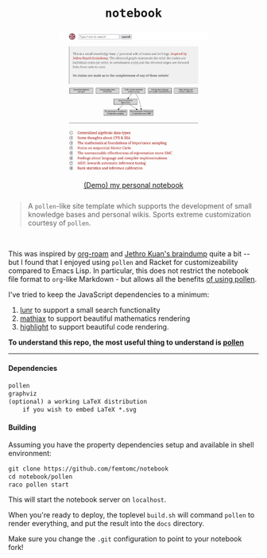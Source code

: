 <div align="center">
<h1><code>notebook</code></h1>
<figure style="height:300px;width:300px">
<img src="frontmatter.png" style="height:300px;width:300px"></img>
<figcaption>
<a href="https://femtomc.github.io/notebook/">(Demo) my personal notebook</a>
</figcaption>
</figure>
</div>
<br>

> A `pollen`-like site template which supports the development of small knowledge bases and personal wikis. Sports extreme customization courtesy of `pollen`.

<br>

This was inspired by [org-roam](https://github.com/org-roam/org-roam) and [Jethro Kuan's braindump](https://github.com/jethrokuan/braindump) quite a bit -- but I found that I enjoyed using `pollen` and Racket for customizeability compared to Emacs Lisp. In particular, this does not restrict the notebook file format to `org`-like Markdown - but allows all the benefits [of using pollen](https://docs.racket-lang.org/pollen/second-tutorial.html#%28part._the-case-against-markdown%29).

I've tried to keep the JavaScript dependencies to a minimum:

1. [lunr](https://lunrjs.com/) to support a small search functionality
2. [mathjax](https://www.mathjax.org/) to support beautiful mathematics rendering
3. [highlight](https://highlightjs.org/) to support beautiful code rendering.

**To understand this repo, the most useful thing to understand is [pollen](https://docs.racket-lang.org/pollen/)**

---

#### Dependencies

```
pollen
graphviz
(optional) a working LaTeX distribution 
    if you wish to embed LaTeX *.svg
```

#### Building

Assuming you have the property dependencies setup and available in shell environment:

```
git clone https://github.com/femtomc/notebook
cd notebook/pollen
raco pollen start
```

This will start the notebook server on `localhost`.

When you're ready to deploy, the toplevel `build.sh` will command `pollen` to render everything, and put the result into the `docs` directory. 

Make sure you change the `.git` configuration to point to your notebook fork!
